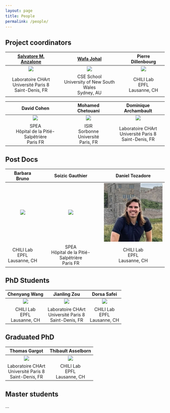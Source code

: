 ```yaml
---
layout: page
title: People
permalink: /people/
---
```


## Project coordinators

| [Salvatore M. Anzalone](https://sites.google.com/site/anzalones/) | [Wafa Johal](https://wafa.johal.org/) | Pierre Dillenbourg |
|:-:|:-:|:-:|
| ![](/images/people-salvatore-anzalone.jpg)  | ![](/images/people-wafa-johal.jpg) | ![](/images/people-pierre-dillenbourg.jpg) |
| Laboratoire CHArt <br/> Université Paris 8 <br/> Saint-Denis, FR | CSE School <br/> University of New South Wales <br/> Sydney, AU | CHILI Lab <br/> EPFL <br/> Lausanne, CH |

| David Cohen | Mohamed Chetouani | Dominique Archambault |
|:-:|:-:|:-:|
| ![](/images/people-david-cohen.jpg)  | ![](/images/people-mohamed-chetouani.jpg) | ![](/images/people-dominique-archambault.jpg) |
| SPEA <br/> Hôpital de la Pitié-Salpêtrière <br/> Paris FR | ISIR <br/> Sorbonne Université <br/> Paris, FR | Laboratoire CHArt <br/> Université Paris 8 <br/> Saint-Denis, FR |

## Post Docs

| Barbara Bruno | Soizic Gauthier | Daniel Tozadore |
|:-:|:-:| :-:|
| ![](/images/people-barbara-bruno.jpg)  | ![](/images/people-soizic-gauthier.jpg) | ![](/images/people-daniel-tozadore.jpg) |
| CHILI Lab <br/> EPFL <br/> Lausanne, CH | SPEA <br/> Hôpital de la Pitié-Salpêtrière <br/> Paris FR | CHILI Lab <br/> EPFL <br/> Lausanne, CH |

## PhD Students

| Chenyang Wang | Jianling Zou | Dorsa Safei |
|:-:|:-:|:-:|
| ![](/images/people-chenyang-wang.jpg)  | ![](/images/people-jianling-zou.jpg) | ![](/images/people-dorsa-safei.jpg) |
| CHILI Lab <br/> EPFL <br/> Lausanne, CH | Laboratoire CHArt <br/> Université Paris 8 <br/> Saint-Denis, FR | CHILI Lab <br/> EPFL <br/> Lausanne, CH |

## Graduated PhD

| Thomas Gargot | Thibault Asselborn |
|:-:|:-:|
| ![](/images/people-thomas-gargot.jpg)  | ![](/images/people-thibault-asselborn.jpg) |
| Laboratoire CHArt <br/> Université Paris 8 <br/> Saint-Denis, FR | CHILI Lab <br/> EPFL <br/> Lausanne, CH |

## Master students
...





